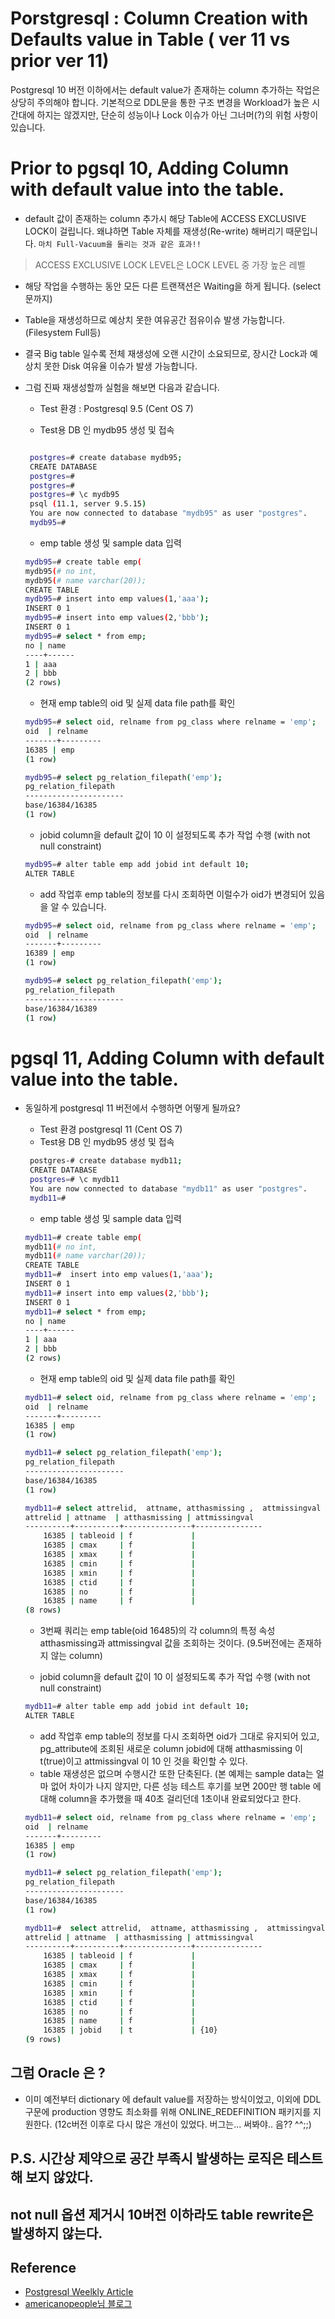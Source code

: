 # Porstgresql : Column Creation with Defaults value in Table  ( ver 11 vs prior ver 11)

Postgresql 10 버전 이하에서는 default value가 존재하는 column 추가하는 작업은 상당히 주의해야 합니다.
기본적으로 DDL문을 통한 구조 변경을 Workload가 높은 시간대에 하지는 않겠지만, 단순히 성능이나 Lock 이슈가 아닌 그너머(?)의 위험 사항이 있습니다.

# Prior to pgsql 10, Adding Column with default value into the table.

 - default 값이 존재하는 column 추가시 해당 Table에 ACCESS EXCLUSIVE LOCK이 걸립니다. 왜냐하면 Table 자체를 재생성(Re-write) 해버리기 때문입니다. ```마치 Full-Vacuum을 돌리는 것과 같은 효과!!```

 > ACCESS EXCLUSIVE LOCK LEVEL은 LOCK LEVEL 중 가장 높은 레벨

 - 해당 작업을 수행하는 동안 모든 다른 트랜잭션은 Waiting을 하게 됩니다. (select문까지)
 - Table을 재생성하므로 예상치 못한 여유공간 점유이슈 발생 가능합니다. (Filesystem Full등)
 - 결국 Big table 일수록 전체 재생성에 오랜 시간이 소요되므로, 장시간 Lock과 예상치 못한 Disk 여유율 이슈가 발생 가능합니다.

 - 그럼 진짜 재생성할까 실험을 해보면 다음과 같습니다.
   * Test 환경 : Postgresql 9.5 (Cent OS 7)

   * Test용 DB 인 mydb95 생성 및 접속
   ```bash

    postgres=# create database mydb95;
    CREATE DATABASE
    postgres=#
    postgres=#
    postgres=# \c mydb95
    psql (11.1, server 9.5.15)
    You are now connected to database "mydb95" as user "postgres".
    mydb95=# 
    ```

    * emp table 생성 및 sample data 입력
    ```bash
    mydb95=# create table emp(
    mydb95(# no int,
    mydb95(# name varchar(20));
    CREATE TABLE
    mydb95=# insert into emp values(1,'aaa');
    INSERT 0 1
    mydb95=# insert into emp values(2,'bbb');
    INSERT 0 1
    mydb95=# select * from emp;
    no | name
    ----+------
    1 | aaa
    2 | bbb
    (2 rows)
    ```

    * 현재 emp table의 oid 및 실제 data file path를 확인

    ```bash
    mydb95=# select oid, relname from pg_class where relname = 'emp';
    oid  | relname
    -------+---------
    16385 | emp
    (1 row)

    mydb95=# select pg_relation_filepath('emp');
    pg_relation_filepath
    ----------------------
    base/16384/16385
    (1 row)
    ```

    * jobid column을 default 값이 10 이 설정되도록 추가 작업 수행 (with not null constraint)
    
    ```bash
    mydb95=# alter table emp add jobid int default 10;
    ALTER TABLE
    ```

    * add 작업후 emp table의 정보를 다시 조회하면 이럴수가 oid가 변경되어 있음을 알 수 있습니다.

    ```bash
    mydb95=# select oid, relname from pg_class where relname = 'emp';
    oid  | relname
    -------+---------
    16389 | emp
    (1 row)

    mydb95=# select pg_relation_filepath('emp');
    pg_relation_filepath
    ----------------------
    base/16384/16389
    (1 row)
    ```
# pgsql 11, Adding Column with default value into the table.

 - 동일하게 postgresql 11 버전에서 수행하면 어떻게 될까요?
   * Test 환경 postgresql 11 (Cent OS 7)
   * Test용 DB 인 mydb95 생성 및 접속
   ```bash
    postgres-# create database mydb11;
    CREATE DATABASE
    postgres=# \c mydb11
    You are now connected to database "mydb11" as user "postgres".
    mydb11=#
    ```

    * emp table 생성 및 sample data 입력
    ```bash
    mydb11=# create table emp(
    mydb11(# no int,
    mydb11(# name varchar(20));
    CREATE TABLE
    mydb11=#  insert into emp values(1,'aaa');
    INSERT 0 1
    mydb11=# insert into emp values(2,'bbb');
    INSERT 0 1
    mydb11=# select * from emp;
    no | name
    ----+------
    1 | aaa
    2 | bbb
    (2 rows)
    ```

   * 현재 emp table의 oid 및 실제 data file path를 확인

    ```bash
    mydb11=# select oid, relname from pg_class where relname = 'emp';
    oid  | relname
    -------+---------
    16385 | emp
    (1 row)

    mydb11=# select pg_relation_filepath('emp');
    pg_relation_filepath
    ----------------------
    base/16384/16385
    (1 row)

    mydb11=# select attrelid,  attname, atthasmissing ,  attmissingval  from pg_attribute where attrelid = 16385;
    attrelid | attname  | atthasmissing | attmissingval
    ----------+----------+---------------+---------------
        16385 | tableoid | f             |
        16385 | cmax     | f             |
        16385 | xmax     | f             |
        16385 | cmin     | f             |
        16385 | xmin     | f             |
        16385 | ctid     | f             |
        16385 | no       | f             |
        16385 | name     | f             |
    (8 rows)
    ```
    * 3번째 쿼리는 emp table(oid 16485)의 각 column의 특정 속성 atthasmissing과 attmissingval 값을 조회하는 것이다. (9.5버전에는 존재하지 않는 column)

    * jobid column을 default 값이 10 이 설정되도록 추가 작업 수행 (with not null constraint)
    
    ```bash
    mydb11=# alter table emp add jobid int default 10;
    ALTER TABLE

    ```

    * add 작업후 emp table의 정보를 다시 조회하면 oid가 그대로 유지되어 있고, pg_attribute에 조회된 새로운 column jobid에 대해 atthasmissing 이 t(true)이고 attmissingval 이 10 인 것을 확인할 수 있다.
    * table 재생성은 없으며 수행시간 또한 단축된다. (본 예제는 sample data는 얼마 없어 차이가 나지 않지만, 다른 성능 테스트 후기를 보면 200만 행 table 에 대해 column을 추가했을 때 40초 걸리던데 1초이내 완료되었다고 한다.

    ```bash
    mydb11=# select oid, relname from pg_class where relname = 'emp';
    oid  | relname
    -------+---------
    16385 | emp
    (1 row)

    mydb11=# select pg_relation_filepath('emp');
    pg_relation_filepath
    ----------------------
    base/16384/16385
    (1 row)

    mydb11=#  select attrelid,  attname, atthasmissing ,  attmissingval  from pg_attribute where attrelid = 16385;
    attrelid | attname  | atthasmissing | attmissingval
    ----------+----------+---------------+---------------
        16385 | tableoid | f             |
        16385 | cmax     | f             |
        16385 | xmax     | f             |
        16385 | cmin     | f             |
        16385 | xmin     | f             |
        16385 | ctid     | f             |
        16385 | no       | f             |
        16385 | name     | f             |
        16385 | jobid    | t             | {10}
    (9 rows)

    ```
## 그럼 Oracle 은 ?

 - 이미 예전부터 dictionary 에 default value를 저장하는 방식이었고, 이외에 DDL 구문에 production 영향도 최소화를 위해 ONLINE_REDEFINITION 패키지를 지원한다. (12c버전 이후로 다시 많은 개선이 있었다. 버그는... 써봐야.. 음?? ^^;;)

## P.S. 시간상 제약으로 공간 부족시 발생하는 로직은 테스트해 보지 않았다.

## not null 옵션 제거시 10버전 이하라도 table rewrite은 발생하지 않는다.

## Reference 
 - [Postgresql Weelkly Article](https://brandur.org/postgres-default)
 - [americanopeople님 블로그](http://americanopeople.tistory.com/m/272)